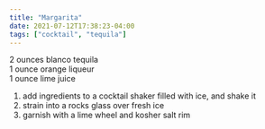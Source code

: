 ```yaml
---
title: "Margarita"
date: 2021-07-12T17:38:23-04:00
tags: ["cocktail", "tequila"]
---
```


2 ounces blanco tequila \
1 ounce orange liqueur \
1 ounce lime juice

1. add ingredients to a cocktail shaker filled with ice, and shake it
2. strain into a rocks glass over fresh ice
3. garnish with a lime wheel and kosher salt rim
